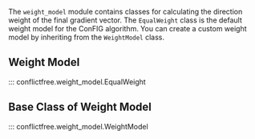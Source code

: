 The `weight_model` module contains classes for calculating the direction weight of the final gradient vector.
The `EqualWeight` class is the default weight model for the ConFIG algorithm. You can create a custom weight model by inheriting from the `WeightModel` class.

## Weight Model
::: conflictfree.weight_model.EqualWeight

## Base Class of Weight Model
::: conflictfree.weight_model.WeightModel
